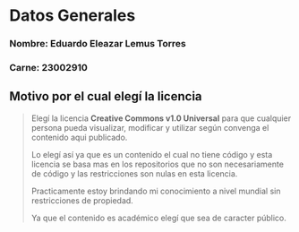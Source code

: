# Datos Generales

### Nombre: **Eduardo Eleazar Lemus Torres**
### Carne: **23002910**

## Motivo por el cual elegí la licencia


>Elegí la licencia **Creative Commons v1.0 Universal** para que cualquier
persona pueda visualizar, modificar y utilizar según convenga el contenido
aqui publicado.
>
>Lo elegí así ya que es un contenido el cual no tiene código y esta licencia se basa mas en los repositorios que no son necesariamente de código y las 
restricciones son nulas en esta licencia.
>
>Practicamente estoy brindando mi conocimiento a nivel mundial sin restricciones 
de propiedad.
>
>Ya que el contenido es académico elegí que sea de caracter público.